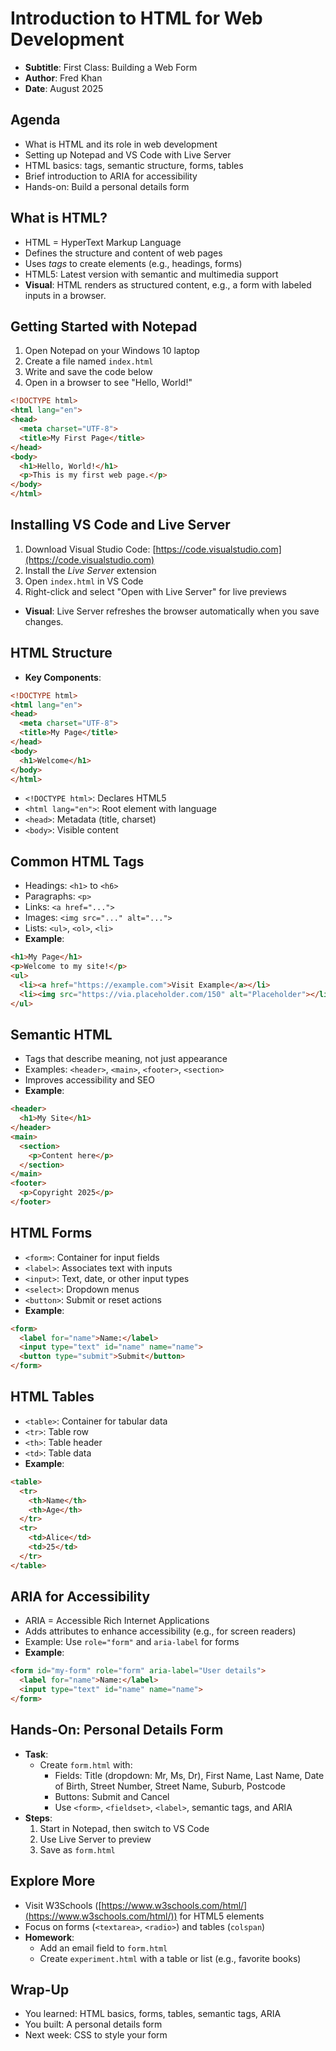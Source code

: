 # Introduction to HTML for Web Development

- **Subtitle**: First Class: Building a Web Form
- **Author**: Fred Khan
- **Date**: August 2025

## Agenda
- What is HTML and its role in web development
- Setting up Notepad and VS Code with Live Server
- HTML basics: tags, semantic structure, forms, tables
- Brief introduction to ARIA for accessibility
- Hands-on: Build a personal details form

## What is HTML?
- HTML = HyperText Markup Language
- Defines the structure and content of web pages
- Uses *tags* to create elements (e.g., headings, forms)
- HTML5: Latest version with semantic and multimedia support
- **Visual**: HTML renders as structured content, e.g., a form with labeled inputs in a browser.

## Getting Started with Notepad
1. Open Notepad on your Windows 10 laptop
2. Create a file named `index.html`
3. Write and save the code below
4. Open in a browser to see "Hello, World!"

```html
<!DOCTYPE html>
<html lang="en">
<head>
  <meta charset="UTF-8">
  <title>My First Page</title>
</head>
<body>
  <h1>Hello, World!</h1>
  <p>This is my first web page.</p>
</body>
</html>
```

## Installing VS Code and Live Server
1. Download Visual Studio Code: [https://code.visualstudio.com](https://code.visualstudio.com)
2. Install the *Live Server* extension
3. Open `index.html` in VS Code
4. Right-click and select "Open with Live Server" for live previews
- **Visual**: Live Server refreshes the browser automatically when you save changes.

## HTML Structure
- **Key Components**:
```html
<!DOCTYPE html>
<html lang="en">
<head>
  <meta charset="UTF-8">
  <title>My Page</title>
</head>
<body>
  <h1>Welcome</h1>
</body>
</html>
```
- `<!DOCTYPE html>`: Declares HTML5
- `<html lang="en">`: Root element with language
- `<head>`: Metadata (title, charset)
- `<body>`: Visible content

## Common HTML Tags
- Headings: `<h1>` to `<h6>`
- Paragraphs: `<p>`
- Links: `<a href="...">`
- Images: `<img src="..." alt="...">`
- Lists: `<ul>`, `<ol>`, `<li>`
- **Example**:
```html
<h1>My Page</h1>
<p>Welcome to my site!</p>
<ul>
  <li><a href="https://example.com">Visit Example</a></li>
  <li><img src="https://via.placeholder.com/150" alt="Placeholder"></li>
</ul>
```

## Semantic HTML
- Tags that describe meaning, not just appearance
- Examples: `<header>`, `<main>`, `<footer>`, `<section>`
- Improves accessibility and SEO
- **Example**:
```html
<header>
  <h1>My Site</h1>
</header>
<main>
  <section>
    <p>Content here</p>
  </section>
</main>
<footer>
  <p>Copyright 2025</p>
</footer>
```

## HTML Forms
- `<form>`: Container for input fields
- `<label>`: Associates text with inputs
- `<input>`: Text, date, or other input types
- `<select>`: Dropdown menus
- `<button>`: Submit or reset actions
- **Example**:
```html
<form>
  <label for="name">Name:</label>
  <input type="text" id="name" name="name">
  <button type="submit">Submit</button>
</form>
```

## HTML Tables
- `<table>`: Container for tabular data
- `<tr>`: Table row
- `<th>`: Table header
- `<td>`: Table data
- **Example**:
```html
<table>
  <tr>
    <th>Name</th>
    <th>Age</th>
  </tr>
  <tr>
    <td>Alice</td>
    <td>25</td>
  </tr>
</table>
```

## ARIA for Accessibility
- ARIA = Accessible Rich Internet Applications
- Adds attributes to enhance accessibility (e.g., for screen readers)
- Example: Use `role="form"` and `aria-label` for forms
- **Example**:
```html
<form id="my-form" role="form" aria-label="User details">
  <label for="name">Name:</label>
  <input type="text" id="name" name="name">
</form>
```

## Hands-On: Personal Details Form
- **Task**:
  - Create `form.html` with:
    - Fields: Title (dropdown: Mr, Ms, Dr), First Name, Last Name, Date of Birth, Street Number, Street Name, Suburb, Postcode
    - Buttons: Submit and Cancel
    - Use `<form>`, `<fieldset>`, `<label>`, semantic tags, and ARIA
- **Steps**:
  1. Start in Notepad, then switch to VS Code
  2. Use Live Server to preview
  3. Save as `form.html`

## Explore More
- Visit W3Schools ([https://www.w3schools.com/html/](https://www.w3schools.com/html/)) for HTML5 elements
- Focus on forms (`<textarea>`, `<radio>`) and tables (`colspan`)
- **Homework**:
  - Add an email field to `form.html`
  - Create `experiment.html` with a table or list (e.g., favorite books)

## Wrap-Up
- You learned: HTML basics, forms, tables, semantic tags, ARIA
- You built: A personal details form
- Next week: CSS to style your form
